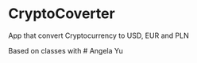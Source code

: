 # CryptoCoverter
App that convert Cryptocurrency to  USD, EUR and PLN

Based on classes with # Angela Yu

